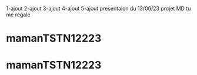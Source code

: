 1-ajout 
2-ajout
3-ajout
4-ajout
5-ajout 
presentaion du 13/06/23
projet MD
tu me régale 
# mamanTSTN12223
# mamanTSTN12223
